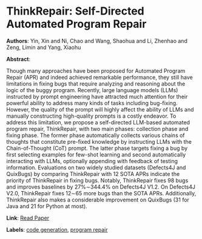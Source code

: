 # ThinkRepair: Self-Directed Automated Program Repair

**Authors**: Yin, Xin and Ni, Chao and Wang, Shaohua and Li, Zhenhao and Zeng, Limin and Yang, Xiaohu

**Abstract**:

Though many approaches have been proposed for Automated Program Repair (APR) and indeed achieved remarkable performance, they still have limitations in fixing bugs that require analyzing and reasoning about the logic of the buggy program. Recently, large language models (LLMs) instructed by prompt engineering have attracted much attention for their powerful ability to address many kinds of tasks including bug-fixing. However, the quality of the prompt will highly affect the ability of LLMs and manually constructing high-quality prompts is a costly endeavor.   To address this limitation, we propose a self-directed LLM-based automated program repair, ThinkRepair, with two main phases: collection phase and fixing phase. The former phase automatically collects various chains of thoughts that constitute pre-fixed knowledge by instructing LLMs with the Chain-of-Thought (CoT) prompt. The latter phase targets fixing a bug by first selecting examples for few-shot learning and second automatically interacting with LLMs, optionally appending with feedback of testing information.   Evaluations on two widely studied datasets (Defects4J and QuixBugs) by comparing ThinkRepair with 12 SOTA APRs indicate the priority of ThinkRepair in fixing bugs. Notably, ThinkRepair fixes 98 bugs and improves baselines by 27\%∼344.4\% on Defects4J V1.2. On Defects4J V2.0, ThinkRepair fixes 12∼65 more bugs than the SOTA APRs. Additionally, ThinkRepair also makes a considerable improvement on QuixBugs (31 for Java and 21 for Python at most).

**Link**: [Read Paper](https://doi.org/10.1145/3650212.3680359)

**Labels**: [code generation](../../labels/code_generation.md), [program repair](../../labels/program_repair.md)
